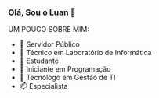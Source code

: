 ### Olá, Sou o Luan 👋

UM POUCO SOBRE MIM:
- 🔭 Servidor Público
- 🌱 Técnico em Laboratório de Informática
- 👯 Estudante
- 🤔 Iniciante em Programação
- 💬 Tecnólogo em Gestão de TI
- 📫 Especialista

<div>
  <a href="https://twitter.com/Lu_Gacosta"></a>
  
  
  
  
  
</div>
